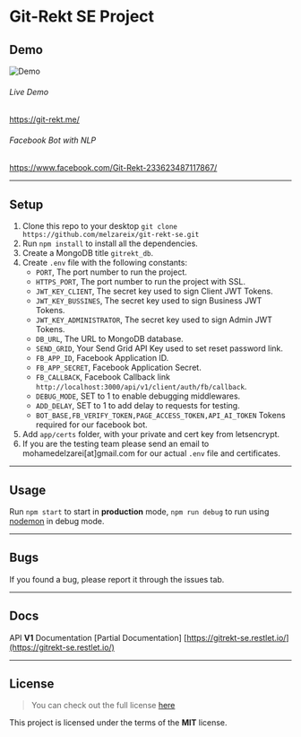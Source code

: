 Git-Rekt SE Project
============


## Demo

<img src="http://i.imgur.com/7XFMZ9f.jpg" alt="Demo"/>

###### Live Demo

https://git-rekt.me/

###### Facebook Bot with NLP

https://www.facebook.com/Git-Rekt-233623487117867/

---

## Setup
1. Clone this repo to your desktop `git clone https://github.com/melzareix/git-rekt-se.git`
2. Run `npm install` to install all the dependencies.
3. Create a MongoDB title `gitrekt_db`.
4. Create `.env` file with the following constants:
    - `PORT`, The port number to run the project.
    - `HTTPS_PORT`, The port number to run the project with SSL.
    - `JWT_KEY_CLIENT`, The secret key used to sign Client JWT Tokens.
    - `JWT_KEY_BUSSINES`, The secret key used to sign Business JWT Tokens.
    - `JWT_KEY_ADMINISTRATOR`, The secret key used to sign Admin JWT Tokens.
    - `DB_URL`, The URL to MongoDB database.
    - `SEND_GRID`, Your Send Grid API Key used to set reset password link.
    - `FB_APP_ID`, Facebook Application ID.
    - `FB_APP_SECRET`, Facebook Application Secret.
    - `FB_CALLBACK`, Facebook Callback link `http://localhost:3000/api/v1/client/auth/fb/callback`.
    - `DEBUG_MODE`, SET to 1 to enable debugging middlewares.
    - `ADD_DELAY`, SET to 1 to add delay to requests for testing.
    - `BOT_BASE,FB_VERIFY_TOKEN,PAGE_ACCESS_TOKEN,API_AI_TOKEN` Tokens required for our facebook bot.
5. Add `app/certs` folder, with your private and cert key from letsencrypt.
6. If you are the testing team please send an email to mohamedelzarei[at]gmail.com for our actual `.env` file
and certificates.

---

## Usage

Run `npm start` to start in **production** mode, `npm run debug` to run using [nodemon](https://nodemon.io/) in debug mode.

---

## Bugs

If you found a bug, please report it through the issues tab.

---

## Docs
API **V1** Documentation [Partial Documentation]
[https://gitrekt-se.restlet.io/](https://gitrekt-se.restlet.io/)

---
## License
>You can check out the full license [here](https://github.com/melzareix/met-portfolio/blob/master/LICENSE)

This project is licensed under the terms of the **MIT** license.
